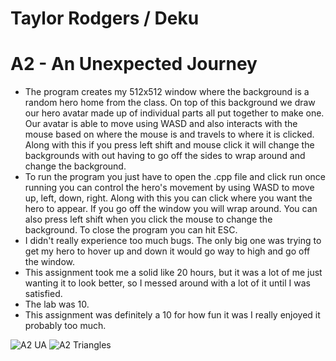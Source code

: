 # Taylor Rodgers / Deku
# A2 - An Unexpected Journey
- The program creates my 512x512 window where the background is a random hero home from the class. On top of this background we draw our hero avatar made up of individual parts all put together to make one. Our avatar is able to move using WASD and also interacts with the mouse based on where the mouse is and travels to where it is clicked. Along with this if you press left shift and mouse click it will change the backgrounds with out having to go off the sides to wrap around and change the background.
- To run the program you just have to open the .cpp file and click run once running you can control the hero's movement by using WASD to move up, left, down, right. Along with this you can click where you want the hero to appear. If you go off the window you will wrap around. You can also press left shift when you click the mouse to change the background. To close the program you can hit ESC.
- I didn't really experience too much bugs. The only big one was trying to get my hero to hover up and down it would go way to high and go off the window.
- This assignment took me a solid like 20 hours, but it was a lot of me just wanting it to look
better, so I messed around with a lot of it until I was satisfied.
- The lab was 10.
- This assignment was definitely a 10 for how fun it was I really enjoyed it probably too much.

![A2 UA](https://github.com/TaylorDashRodgers/a2/assets/74731025/605dded9-5477-4ac8-9bc7-e1c7fe818807)
![A2 Triangles](https://github.com/TaylorDashRodgers/a2/assets/74731025/e64eb7ac-abae-4f61-84fd-232952dda3e7)
